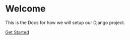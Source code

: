 # Welcome

This is the Docs for how we will setup our Django project.

[Get Started](/docs/get-started.md)